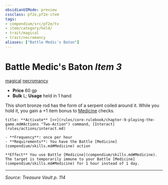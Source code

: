 ```yaml
---
obsidianUIMode: preview
cssclass: pf2e,pf2e-item
tags:
- compendium/src/pf2e/tv
- item/category/held/
- trait/magical
- trait/necromancy
aliases: ["Battle Medic's Baton"]
---
```

# Battle Medic's Baton *Item 3*  
[magical](magical.md "Magical Item Trait")  [necromancy](necromancy.md "Necromancy School Trait")  

- **Price** 60 gp
- **Bulk** L; **Usage** held in 1 hand

This short bronze rod has the form of a serpent coiled around it. While you hold it, you gain a +1 item bonus to [Medicine](skills.md#Medicine) checks.

```ad-embed-ability
title: **Activate** [>>](rules/core-rulebook/chapter-9-playing-the-game.md#Actions "Two-Action") command, [Interact](rules/actions/interact.md)

- **Frequency**: once per hour
- **Requirements**: You have the Battle [Medicine](compendium/skills.md#Medicine) action

**Effect** You use Battle [Medicine](compendium/skills.md#Medicine). The target is temporarily immune to your Battle [Medicine](compendium/skills.md#Medicine) for 1 hour instead of 1 day.
```


---
*Source: Treasure Vault p. 114*
